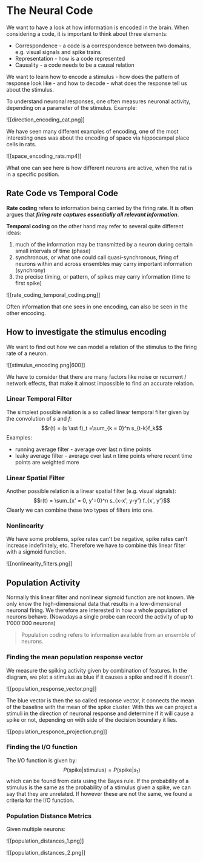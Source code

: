 # The Neural Code
We want to have a look at how information is encoded in the brain. When considering a code, it is important to think about three elements:
- Correspondence - a code is a correspondence between two domains, e.g. visual signals and spike trains
- Representation - how is a code represented
- Causality - a code needs to be a causal relation

We want to learn how to encode a stimulus - how does the pattern of response look like - and how to decode - what does the response tell us about the stimulus.

To understand neuronal responses, one often measures neuronal activity, depending on a parameter of the stimulus. Example:

![[direction_encoding_cat.png]]

We have seen many different examples of encoding, one of the most interesting ones was about the encoding of space via hippocampal place cells in rats.

![[space_encoding_rats.mp4]]

What one can see here is how different neurons are active, when the rat is in a specific position.

## Rate Code vs Temporal Code
**Rate coding** refers to information being carried by the firing rate. It is often argues that ***firing rate captures essentially all relevant information***.

**Temporal coding** on the other hand may refer to several quite different ideas: 
1. much of the information may be transmitted by a neuron during certain small intervals of time (phase)
2. synchronous, or what one could call quasi-synchronous, firing of neurons within and across ensembles may carry important information (synchrony)
3. the precise timing, or pattern, of spikes may carry information (time to first spike)

![[rate_coding_temporal_coding.png]]

Often information that one sees in one encoding, can also be seen in the other encoding.

## How to investigate the stimulus encoding
We want to find out how we can model a relation of the stimulus to the firing rate of a neuron.

![[stimulus_encoding.png|600]]

We have to consider that there are many factors like noise or recurrent / network effects, that make it almost impossible to find an accurate relation.

### Linear Temporal Filter
The simplest possible relation is a so called linear temporal filter given by the convolution of $s$ and $f$:
$$r(t) = (s \ast f)_t =\sum_{k = 0}^n s_{t-k}f_k$$
Examples:
- running average filter - average over last n time points
- leaky average filter - average over last n time points where recent time points are weighted more

### Linear Spatial Filter
Another possible relation is a linear spatial filter (e.g. visual signals):
$$r(t) = \sum_{x' = 0, y'=0}^n s_{x-x', y-y'} f_{x', y'}$$
Clearly we can combine these two types of filters into one.

### Nonlinearity
We have some problems, spike rates can't be negative, spike rates can't increase indefinitely, etc. Therefore we have to combine this linear filter with a sigmoid function.

![[nonlinearity_filters.png]]

## Population Activity
Normally this linear filter and nonlinear sigmoid function are not known. We only know the high-dimensional data that results in a low-dimensional neuronal firing. We therefore are interested in how a whole population of neurons behave. (Nowadays a single probe can record the activity of up to 1'000'000 neurons)

>Population coding refers to information available from an ensemble of neurons.

### Finding the mean population response vector
We measure the spiking activity given by combination of features. In the diagram, we plot a stimulus as blue if it causes a spike and red if it doesn't.

![[population_response_vector.png]]

The blue vector is then the so called response vector, it connects the mean of the baseline with the mean of the spike cluster. With this we can project a stimuli in the direction of neuronal response and determine if it will cause a spike or not, depending on with side of the decision boundary it lies.

![[population_responce_projection.png]]

### Finding the I/O function
The I/O function is given by:
$$P(\text{spike} | \text{stimulus}) = P(\text{spike}|s_1)$$
which can be found from data using the Bayes rule. If the probability of a stimulus is the same as the probability of a stimulus given a spike, we can say that they are unrelated. If however these are not the same, we found a criteria for the I/O function.

### Population Distance Metrics
Given multiple neurons: 

![[population_distances_1.png]]

![[population_distances_2.png]]

